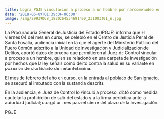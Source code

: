 ```yaml
---
title: Logra PGJE vinculación a proceso a un hombre por narcomenudeo en San Ignacio
date: '2018-05-09T01:39:36-06:00'
image: /img/29939068_1820264534691400_231003301_n.jpg
---
```

La Procuraduría General de Justicia del Estado (PGJE) informa que el viernes 04 del mes en curso, se celebró en el Centro de Justicia Penal de Santa Rosalía, audiencia inicial en la que el agente del Ministerio Público del Fuero Común adscrito a la Unidad de Investigación y Judicialización de Delitos, aportó datos de prueba que permitieron al Juez de Control vincular a proceso a un hombre, quien se relacionó en una carpeta de investigación por hechos que la ley señala como delito contra la salud en su variante en posesión  de clorhidrato de metanfetamina.

El mes de febrero del año en curso, en la entrada al poblado de San Ignacio, se aseguró al imputado con la sustancia descrita.

En la audiencia, el Juez de Control lo vinculó a proceso, dictó como medida cautelar la prohibición de salir del estado y a la firma periódica ante la autoridad judicial; otorgó un mes para el cierre del plazo de la investigación.

PGJE
